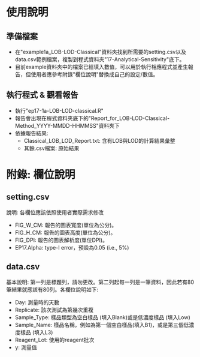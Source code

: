 # 使用說明

## 準備檔案

- 在"example1a_LOB-LOD-Classical"資料夾找到所需要的setting.csv以及data.csv範例檔案，複製到程式資料夾"17-Analytical-Sensitivity"底下。
- 目前example資料夾中的檔案已經填入數值，可以用於執行相應程式並產生報告，但使用者應參考附錄"欄位說明"替換成自己的設定/數值。

## 執行程式 & 觀看報告

- 執行"ep17-1a-LOB-LOD-classical.R"
- 報告會出現在程式資料夾底下的"Report\_for\_LOB-LOD-Classical-Method\_YYYY-MMDD-HHMMSS"資料夾下
-  依據報告結果:
	+ Classical\_LOB\_LOD\_Report.txt: 含有LOB與LOD的計算結果彙整
	+ 其餘.csv檔案: 原始結果

# 附錄: 欄位說明

## setting.csv

說明: 各欄位應該依照使用者實際需求修改

- FIG\_W\_CM: 報告的圖表寬度(單位為公分)。
- FIG\_H\_CM: 報告的圖表高度(單位為公分)。
- FIG\_DPI: 報告的圖表解析度(單位DPI)。
- EP17.Alpha: type-I error，預設為0.05 (i.e., 5%)

## data.csv

基本說明: 第一列是標題列，請勿更改。第二列起每一列是一筆資料，因此若有80筆結果就應該有80列。各欄位說明如下:

- Day: 測量時的天數
- Replicate: 該次測試為第幾次重複
- Sample_Type: 樣品類型為空白樣品 (填入Blank)或是低濃度樣品 (填入Low)
- Sample_Name: 樣品名稱，例如為第一個空白樣品(填入B1)，或是第三個低濃度樣品 (填入L3)
- Reagent_Lot: 使用的reagent批次
- y: 測量值